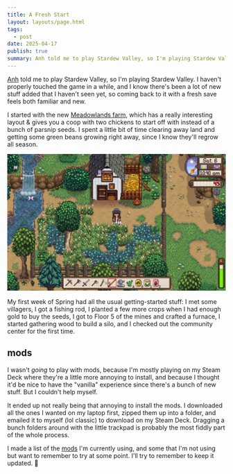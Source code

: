 ```yaml
---
title: A Fresh Start
layout: layouts/page.html
tags:
  - post
date: 2025-04-17
publish: true
summary: Anh told me to play Stardew Valley, so I'm playing Stardew Valley.
---
```

[Anh](https://anhvn.com/) told me to play Stardew Valley, so I'm playing Stardew Valley. I haven't properly touched the game in a while, and I know there's been a lot of new stuff added that I haven't seen yet, so coming back to it with a fresh save feels both familiar and new.

I started with the new [Meadowlands farm](https://stardewvalleywiki.com/Farm_Maps), which has a really interesting layout & gives you a coop with two chickens to start off with instead of a bunch of parsnip seeds. I spent a little bit of time clearing away land and getting some green beans growing right away, since I know they'll regrow all season.

![A screenshot of my character standing outside the small chicken coop on my Stardew Valley farm](./photos/sdv-a-fresh-start-3.jpeg)

My first week of Spring had all the usual getting-started stuff: I met some villagers, I got a fishing rod, I planted a few more crops when I had enough gold to buy the seeds, I got to Floor 5 of the mines and crafted a furnace, I started gathering wood to build a silo, and I checked out the community center for the first time.

## mods
I wasn't *going* to play with mods, because I'm mostly playing on my Steam Deck where they're a little more annoying to install, and because I thought it'd be nice to have the "vanilla" experience since there's a bunch of new stuff. But I couldn't help myself.

It ended up not really being that annoying to install the mods. I downloaded all the ones I wanted on my laptop first, zipped them up into a folder, and emailed it to myself (lol classic) to download on my Steam Deck. Dragging a bunch folders around with the little trackpad is probably the most fiddly part of the whole process.

I made a list of the [mods](/shelf/games/stardew/notes/mods) I'm currently using, and some that I'm not using but want to remember to try at some point. I'll try to remember to keep it updated. 🫡